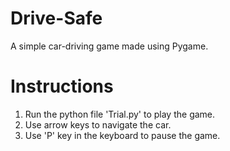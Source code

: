 # Drive-Safe
A simple car-driving game made using Pygame.
# Instructions
1. Run the python file 'Trial.py' to play the game.
2. Use arrow keys to navigate the car.
3. Use 'P' key in the keyboard to pause the game.
